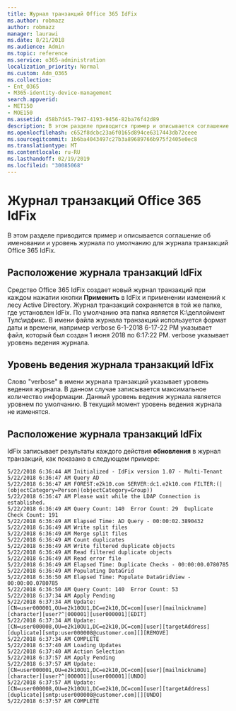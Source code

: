 ```yaml
---
title: Журнал транзакций Office 365 IdFix
ms.author: robmazz
author: robmazz
manager: laurawi
ms.date: 8/21/2018
ms.audience: Admin
ms.topic: reference
ms.service: o365-administration
localization_priority: Normal
ms.custom: Adm_O365
ms.collection:
- Ent_O365
- M365-identity-device-management
search.appverid:
- MET150
- MOE150
ms.assetid: d58b7d45-7947-4193-9456-82ba76f42d89
description: В этом разделе приводится пример и описывается соглашение об именовании и уровень журнала по умолчанию для журнала транзакций Office 365 IdFix.
ms.openlocfilehash: c652f8dcbc23a6f0165d894ce6317443db72ceee
ms.sourcegitcommit: 1b6ba4043497c27b3a89689766b975f2405e0ec8
ms.translationtype: MT
ms.contentlocale: ru-RU
ms.lasthandoff: 02/19/2019
ms.locfileid: "30085068"
---
```

# <a name="office-365-idfix-transaction-log"></a>Журнал транзакций Office 365 IdFix

В этом разделе приводится пример и описывается соглашение об именовании и уровень журнала по умолчанию для журнала транзакций Office 365 IdFix.
  
## <a name="idfix-transaction-log-location"></a>Расположение журнала транзакций IdFix

Средство Office 365 IdFix создает новый журнал транзакций при каждом нажатии кнопки **Применить** в IdFix и применении изменений к лесу Active Directory. Журнал транзакций сохраняется в той же папке, где установлен IdFix. По умолчанию эта папка является К:\деплоймент Тулс\идфикс. В имени файла журнала транзакций используется формат даты и времени, например verbose 6-1-2018 6-17-22 PM указывает файл, который был создан 1 июня 2018 по 6:17:22 PM. verbose указывает уровень ведения журнала. 
  
## <a name="idfix-transaction-log-logging-level"></a>Уровень ведения журнала транзакций IdFix

Слово "verbose" в имени журнала транзакций указывает уровень ведения журнала. В данном случае записывается максимальное количество информации. Данный уровень ведения журнала является уровнем по умолчанию. В текущий момент уровень ведения журнала не изменятся.
  
## <a name="idfix-transaction-log-format"></a>Расположение журнала транзакций IdFix

IdFix записывает результаты каждого действия **обновления** в журнал транзакций, как показано в следующем примере:
  
```
5/22/2018 6:36:44 AM Initialized - IdFix version 1.07 - Multi-Tenant
5/22/2018 6:36:47 AM Query AD
5/22/2018 6:36:47 AM FOREST:e2k10.com SERVER:dc1.e2k10.com FILTER:(|(objectCategory=Person)(objectCategory=Group))
5/22/2018 6:36:47 AM Please wait while the LDAP Connection is established.
5/22/2018 6:36:49 AM Query Count: 140  Error Count: 29  Duplicate Check Count: 191
5/22/2018 6:36:49 AM Elapsed Time: AD Query - 00:00:02.3890432
5/22/2018 6:36:49 AM Write split files
5/22/2018 6:36:49 AM Merge split files
5/22/2018 6:36:49 AM Count duplicates
5/22/2018 6:36:49 AM Write filtered duplicate objects
5/22/2018 6:36:49 AM Read filtered duplicate objects
5/22/2018 6:36:49 AM Read error file
5/22/2018 6:36:49 AM Elapsed Time: Duplicate Checks - 00:00:00.0780785
5/22/2018 6:36:49 AM Populating DataGrid
5/22/2018 6:36:50 AM Elapsed Time: Populate DataGridView - 00:00:00.0780785
5/22/2018 6:36:50 AM Query Count: 140  Error Count: 53
5/22/2018 6:37:34 AM Apply Pending
5/22/2018 6:37:34 AM Update: [CN=user000001,OU=e2k10OU1,DC=e2k10,DC=com][user][mailnickname][character][user?^|000001][user000001][EDIT]
5/22/2018 6:37:34 AM Update: [CN=user000008,OU=e2k10OU1,DC=e2k10,DC=com][user][targetAddress][duplicate][smtp:user000008@customer.com][][REMOVE]
5/22/2018 6:37:34 AM COMPLETE
5/22/2018 6:37:40 AM Loading Updates
5/22/2018 6:37:40 AM Action Selection
5/22/2018 6:37:57 AM Apply Pending
5/22/2018 6:37:57 AM Update: [CN=user000001,OU=e2k10OU1,DC=e2k10,DC=com][user][mailnickname][character][user?^|000001][user000001][UNDO]
5/22/2018 6:37:57 AM Update: [CN=user000008,OU=e2k10OU1,DC=e2k10,DC=com][user][targetAddress][duplicate][smtp:user000008@customer.com][][UNDO]
5/22/2018 6:37:57 AM COMPLETE

```